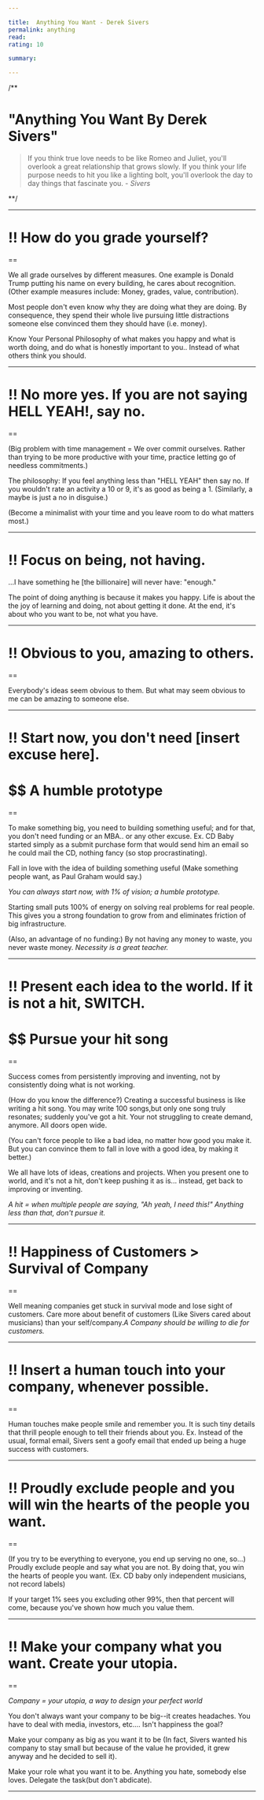 ```yaml
---

title:  Anything You Want - Derek Sivers 
permalink: anything 
read:  
rating: 10 

summary: 

--- 
```


/**

# "Anything You Want By Derek Sivers"

>If you think true love needs to be like Romeo and Juliet, you'll overlook a great relationship that grows slowly. If you think your life purpose needs to hit you like a lighting bolt, you'll overlook the day to day things that fascinate you. - *Sivers*


**/

---

# !! How do you grade yourself? 

== 

We all grade ourselves by different measures. One example is Donald Trump putting his name on every building, he cares about recognition. (Other example measures include: Money, grades, value, contribution).

Most people don't even know why they are doing what they are doing. By consequence, they spend their whole live pursuing little distractions someone else convinced them they should have (i.e. money). 

Know Your Personal Philosophy of what makes you happy and what is worth doing, and do what is honestly important to you.. Instead of what others think you should.

---

# !! No more yes. If you are not saying HELL YEAH!, say no.

==

(Big problem with time management = We over commit ourselves. Rather than trying to be more productive with your time, practice letting go of needless commitments.)

The philosophy: If you feel anything less than "HELL YEAH" then say no. If you wouldn't rate an activity a 10 or 9, it's as good as being a 1. (Similarly, a maybe is just a no in disguise.) 

(Become a minimalist with your time and you leave room to do what matters most.) 

---

# !! Focus on being, not having. 

...I have something he [the billionaire] will never have: "enough."

The point of doing anything is because it makes you happy. Life is about the the joy of learning and doing, not about getting it done. At the end, it's about who you want to be, not what you have.

---

# !! Obvious to you, amazing to others. 

==

Everybody's ideas seem obvious to them. But what may seem obvious to me can be amazing to someone else.

---

# !! Start now, you don't need [insert excuse here].

# $$ A humble prototype 
==

To make something big, you need to building something useful; and for that, you don't need funding or an MBA.. or any other excuse. Ex. CD Baby started simply as a submit purchase form that would send him an email so he could mail the CD, nothing fancy (so stop procrastinating).

Fall in love with the idea of building something useful (Make something people want, as Paul Graham would say.)

*You can always start now, with 1% of vision; a humble prototype.*

Starting small puts 100% of energy on solving real problems for real people. This gives you a strong foundation to grow from and eliminates friction of big infrastructure.

(Also, an advantage of no funding:) By not having any money to waste, you never waste money. *Necessity is a great teacher.*

--- 

# !! Present each idea to the world. If it is not a hit, SWITCH. 

# $$ Pursue your hit song

==

Success comes from persistently improving and inventing, not by consistently doing what is not working.

(How do you know the difference?) Creating a successful business is like writing a hit song. You may write 100 songs,but only one song truly resonates; suddenly you've got a hit. Your not struggling to create demand, anymore. All doors open wide. 

(You can't force people to like a bad idea, no matter how good you make it. But you can convince them to fall in love with a good idea, by making it better.)

We all have lots of ideas, creations and projects. When you present one to world, and it's not a hit, don't keep pushing it as is... instead, get back to improving or inventing. 

*A hit = when multiple people are saying,  "Ah yeah, I need this!" Anything less than that, don't pursue it.*

---

# !! Happiness of Customers > Survival of Company

== 

Well meaning companies get stuck in survival mode and lose sight of customers. Care more about benefit of customers (Like Sivers cared about musicians) than your self/company.*A Company should be willing to die for customers.*

---

# !! Insert a human touch into your company, whenever possible. 

==

Human touches make people smile and remember you. It is such tiny details that thrill people enough to tell their friends about you. Ex. Instead of the usual, formal email, Sivers sent a goofy email that ended up being a huge success with customers. 

--- 

# !! Proudly exclude people and you will win the hearts of the people you want.

==

(If you try to be everything to everyone, you end up serving no one, so...) Proudly exclude people and say what you are not. By doing that, you win the hearts of people you want. (Ex. CD baby only independent musicians, not record labels)

If your target 1% sees you excluding other 99%, then that percent will come, because you've shown how much you value them. 

---

# !! Make your company what you want. Create your utopia. 

==

*Company = your utopia, a way to design your perfect world*

You don't always want your company to be big--it creates headaches. You have to deal with media, investors, etc.... Isn't happiness the goal?

Make your company as big as you want it to be (In fact, Sivers wanted his company to stay small but because of the value he provided, it grew anyway and he decided to sell it).

Make your role what you want it to be. Anything you hate, somebody else loves. Delegate the task(but don't abdicate). 

---



